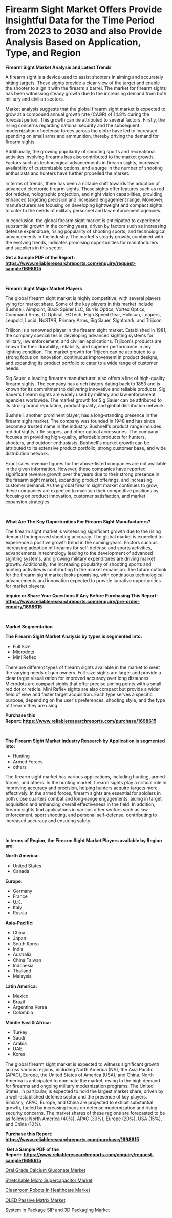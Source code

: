 <p><h1>Firearm Sight Market Offers Provide Insightful Data for the Time Period from 2023 to 2030 and also Provide Analysis Based on Application, Type, and Region</h1></p><p><strong>Firearm Sight Market Analysis and Latest Trends</strong></p>
<p><p>A firearm sight is a device used to assist shooters in aiming and accurately hitting targets. These sights provide a clear view of the target and enable the shooter to align it with the firearm's barrel. The market for firearm sights has been witnessing steady growth due to the increasing demand from both military and civilian sectors.</p><p>Market analysis suggests that the global firearm sight market is expected to grow at a compound annual growth rate (CAGR) of 14.8% during the forecast period. This growth can be attributed to several factors. Firstly, the rising concerns regarding national security and the subsequent modernization of defense forces across the globe have led to increased spending on small arms and ammunition, thereby driving the demand for firearm sights.</p><p>Additionally, the growing popularity of shooting sports and recreational activities involving firearms has also contributed to the market growth. Factors such as technological advancements in firearm sights, increased availability of customizable options, and a surge in the number of shooting enthusiasts and hunters have further propelled the market.</p><p>In terms of trends, there has been a notable shift towards the adoption of advanced electronic firearm sights. These sights offer features such as red dot reticles, holographic projection, and night vision capabilities, providing enhanced targeting precision and increased engagement range. Moreover, manufacturers are focusing on developing lightweight and compact sights to cater to the needs of military personnel and law enforcement agencies.</p><p>In conclusion, the global firearm sight market is anticipated to experience substantial growth in the coming years, driven by factors such as increasing defense expenditure, rising popularity of shooting sports, and technological advancements in the industry. The market's steady growth, combined with the evolving trends, indicates promising opportunities for manufacturers and suppliers in this sector.</p></p>
<p><strong>Get a Sample PDF of the Report:&nbsp; <a href="https://www.reliableresearchreports.com/enquiry/request-sample/1698615">https://www.reliableresearchreports.com/enquiry/request-sample/1698615</a></strong></p>
<p>&nbsp;</p>
<p><strong>Firearm Sight Major Market Players</strong></p>
<p><p>The global firearm sight market is highly competitive, with several players vying for market share. Some of the key players in this market include Bushnell, Aimpoint, Black Spider LLC, Burris Optics, Vortex Optics, Command Arms, DI Optical, EOTech, High Speed Gear, Holosun, Leapers, Leupold, Lucid, NcSTAR, Primary Arms, Sig Sauer, Sightmark, and Trijicon.</p><p>Trijicon is a renowned player in the firearm sight market. Established in 1981, the company specializes in developing advanced sighting systems for military, law enforcement, and civilian applications. Trijicon's products are known for their durability, reliability, and superior performance in any lighting condition. The market growth for Trijicon can be attributed to a strong focus on innovation, continuous improvement in product designs, and expanding its product portfolio to cater to a wide range of customer needs.</p><p>Sig Sauer, a leading firearms manufacturer, also offers a line of high-quality firearm sights. The company has a rich history dating back to 1853 and is known for its commitment to delivering innovative and reliable products. Sig Sauer's firearm sights are widely used by military and law enforcement agencies worldwide. The market growth for Sig Sauer can be attributed to its strong brand reputation, product quality, and global distribution network.</p><p>Bushnell, another prominent player, has a long-standing presence in the firearm sight market. The company was founded in 1948 and has since become a trusted name in the industry. Bushnell's product range includes red dot sights, rifle scopes, and other optical accessories. The company focuses on providing high-quality, affordable products for hunters, shooters, and outdoor enthusiasts. Bushnell's market growth can be attributed to its extensive product portfolio, strong customer base, and wide distribution network.</p><p>Exact sales revenue figures for the above-listed companies are not available in the given information. However, these companies have reported significant revenue growth over the years due to their strong presence in the firearm sight market, expanding product offerings, and increasing customer demand. As the global firearm sight market continues to grow, these companies are expected to maintain their competitive positions by focusing on product innovation, customer satisfaction, and market expansion strategies.</p></p>
<p>&nbsp;</p>
<p><strong>What Are The Key Opportunities For Firearm Sight Manufacturers?</strong></p>
<p><p>The firearm sight market is witnessing significant growth due to the rising demand for improved shooting accuracy. The global market is expected to experience a positive growth trend in the coming years. Factors such as increasing adoption of firearms for self-defense and sports activities, advancements in technology leading to the development of advanced sighting systems, and growing military expenditures are driving market growth. Additionally, the increasing popularity of shooting sports and hunting activities is contributing to the market expansion. The future outlook for the firearm sight market looks promising, with continuous technological advancements and innovation expected to provide lucrative opportunities for market players.</p></p>
<p><strong>Inquire or Share Your Questions If Any Before Purchasing This Report: <a href="https://www.reliableresearchreports.com/enquiry/pre-order-enquiry/1698615">https://www.reliableresearchreports.com/enquiry/pre-order-enquiry/1698615</a></strong></p>
<p>&nbsp;</p>
<p><strong>Market Segmentation</strong></p>
<p><strong>The Firearm Sight Market Analysis by types is segmented into:</strong></p>
<p><ul><li>Full Size</li><li>Microdots</li><li>Mini Reflex</li></ul></p>
<p><p>There are different types of firearm sights available in the market to meet the varying needs of gun owners. Full-size sights are larger and provide a clear target visualization for improved accuracy over long distances. Microdots are compact sights that offer precise aiming points with a small red dot or reticle. Mini Reflex sights are also compact but provide a wider field of view and faster target acquisition. Each type serves a specific purpose, depending on the user's preferences, shooting style, and the type of firearm they are using.</p></p>
<p><strong>Purchase this Report:&nbsp;<a href="https://www.reliableresearchreports.com/purchase/1698615">https://www.reliableresearchreports.com/purchase/1698615</a></strong></p>
<p>&nbsp;</p>
<p><strong>The Firearm Sight Market Industry Research by Application is segmented into:</strong></p>
<p><ul><li>Hunting</li><li>Armed Forces</li><li>others</li></ul></p>
<p><p>The firearm sight market has various applications, including hunting, armed forces, and others. In the hunting market, firearm sights play a critical role in improving accuracy and precision, helping hunters acquire targets more effectively. In the armed forces, firearm sights are essential for soldiers in both close quarters combat and long-range engagements, aiding in target acquisition and enhancing overall effectiveness in the field. In addition, firearm sights find applications in various other sectors such as law enforcement, sport shooting, and personal self-defense, contributing to increased accuracy and ensuring safety.</p></p>
<p>&nbsp;</p>
<p><strong>In terms of Region, the Firearm Sight Market Players available by Region are:</strong></p>
<p>
    <p> <strong> North America: </strong>
        <ul>
            <li>United States</li>
            <li>Canada</li>
        </ul>
        </p> 
    <p> <strong> Europe: </strong>
        <ul>
            <li>Germany</li>
            <li>France</li>
            <li>U.K.</li>
            <li>Italy</li>
            <li>Russia</li>
        </ul>
        </p> 
    <p> <strong> Asia-Pacific: </strong>
        <ul>
            <li>China</li>
            <li>Japan</li>
            <li>South Korea</li>
            <li>India</li>
            <li>Australia</li>
            <li>China Taiwan</li>
            <li>Indonesia</li>
            <li>Thailand</li>
            <li>Malaysia</li>
        </ul>
        </p> 
    <p> <strong> Latin America: </strong>
        <ul>
            <li>Mexico</li>
            <li>Brazil</li>
            <li>Argentina Korea</li>
            <li>Colombia</li>
        </ul>
        </p> 
    <p> <strong> Middle East & Africa: </strong>
        <ul>
            <li>Turkey</li>
            <li>Saudi</li>
            <li>Arabia</li>
            <li>UAE</li>
            <li>Korea</li>
        </ul>
    </p>
    </p>
<p><p>The global firearm sight market is expected to witness significant growth across various regions, including North America (NA), the Asia Pacific (APAC), Europe, the United States of America (USA), and China. North America is anticipated to dominate the market, owing to the high demand for firearms and ongoing military modernization programs. The United States, in particular, is expected to hold the largest market share, driven by a well-established defense sector and the presence of key players. Similarly, APAC, Europe, and China are projected to exhibit substantial growth, fueled by increasing focus on defense modernization and rising security concerns. The market shares of these regions are forecasted to be as follows: North America (40%), APAC (30%), Europe (20%), USA (15%), and China (10%).</p></p>
<p><strong>Purchase this Report: <a href="https://www.reliableresearchreports.com/purchase/1698615">https://www.reliableresearchreports.com/purchase/1698615</a></strong></p>
<p>&nbsp;<strong>Get a Sample PDF of the Report:&nbsp;&nbsp;<a href="https://www.reliableresearchreports.com/enquiry/request-sample/1698615">https://www.reliableresearchreports.com/enquiry/request-sample/1698615</a></strong></p>
<p><strong></strong></p>
<p><p><a href="https://medium.com/@marlonblick/oral-grade-calcium-gluconate-market-comprehensive-assessment-by-type-application-and-geography-edc39f886bdd">Oral Grade Calcium Gluconate Market</a></p><p><a href="https://www.linkedin.com/pulse/stretchable-micro-supercapacitor-market-research-report/">Stretchable Micro Supercapacitor Market</a></p><p><a href="https://medium.com/@yvettelesch/cleanroom-robots-in-healthcare-market-size-reveals-the-best-marketing-channels-in-global-industry-7b7322327b15">Cleanroom Robots In Healthcare Market</a></p><p><a href="https://www.linkedin.com/pulse/oled-passive-matrix-market-size-share-global-analysis-4brfe/">OLED Passive Matrix Market</a></p><p><a href="https://www.linkedin.com/pulse/system-package-sip-3d-packaging-market-challenges-opportunities/">System in Package SIP and 3D Packaging Market</a></p></p>